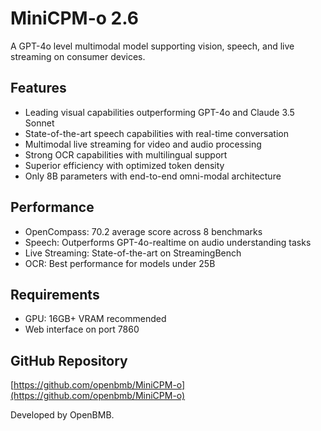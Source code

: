 # MiniCPM-o 2.6

A GPT-4o level multimodal model supporting vision, speech, and live streaming on consumer devices.

## Features
- Leading visual capabilities outperforming GPT-4o and Claude 3.5 Sonnet
- State-of-the-art speech capabilities with real-time conversation
- Multimodal live streaming for video and audio processing
- Strong OCR capabilities with multilingual support
- Superior efficiency with optimized token density
- Only 8B parameters with end-to-end omni-modal architecture

## Performance
- OpenCompass: 70.2 average score across 8 benchmarks
- Speech: Outperforms GPT-4o-realtime on audio understanding tasks
- Live Streaming: State-of-the-art on StreamingBench
- OCR: Best performance for models under 25B

## Requirements
- GPU: 16GB+ VRAM recommended
- Web interface on port 7860

## GitHub Repository
[https://github.com/openbmb/MiniCPM-o](https://github.com/openbmb/MiniCPM-o)

Developed by OpenBMB. 